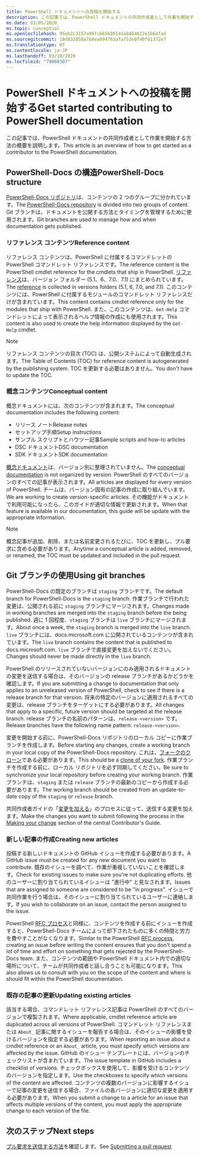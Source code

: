 ```yaml
---
title: PowerShell ドキュメントへの投稿を開始する
description: この記事では、PowerShell ドキュメントの共同作成者として作業を開始する方法の概要を説明します。
ms.date: 03/05/2020
ms.topic: conceptual
ms.openlocfilehash: 95eb2c3157a99fcb6560914da8464022e1b64fad
ms.sourcegitcommit: 18d832858a7b8ea094763afa753e0f48f01372e7
ms.translationtype: HT
ms.contentlocale: ja-JP
ms.lasthandoff: 03/10/2020
ms.locfileid: "79060307"
---
```

# <a name="get-started-contributing-to-powershell-documentation"></a><span data-ttu-id="3e356-103">PowerShell ドキュメントへの投稿を開始する</span><span class="sxs-lookup"><span data-stu-id="3e356-103">Get started contributing to PowerShell documentation</span></span>

<span data-ttu-id="3e356-104">この記事では、PowerShell ドキュメントの共同作成者として作業を開始する方法の概要を説明します。</span><span class="sxs-lookup"><span data-stu-id="3e356-104">This article is an overview of how to get started as a contributor to the PowerShell documentation.</span></span>

## <a name="powershell-docs-structure"></a><span data-ttu-id="3e356-105">PowerShell-Docs の構造</span><span class="sxs-lookup"><span data-stu-id="3e356-105">PowerShell-Docs structure</span></span>

<span data-ttu-id="3e356-106">[PowerShell-Docs リポジトリ][psdocs]は、コンテンツの 2 つのグループに分かれています。</span><span class="sxs-lookup"><span data-stu-id="3e356-106">The [PowerShell-Docs repository][psdocs] is divided into two groups of content.</span></span> <span data-ttu-id="3e356-107">Git ブランチは、ドキュメントを公開する方法とタイミングを管理するために使用されます。</span><span class="sxs-lookup"><span data-stu-id="3e356-107">Git branches are used to manage how and when documentation gets published.</span></span>

### <a name="reference-content"></a><span data-ttu-id="3e356-108">リファレンス コンテンツ</span><span class="sxs-lookup"><span data-stu-id="3e356-108">Reference content</span></span>

<span data-ttu-id="3e356-109">リファレンス コンテンツは、PowerShell に付属するコマンドレットの PowerShell コマンドレット リファレンスです。</span><span class="sxs-lookup"><span data-stu-id="3e356-109">The reference content is the PowerShell cmdlet reference for the cmdlets that ship in PowerShell.</span></span>
<span data-ttu-id="3e356-110">[リファレンス][ref]は、バージョン フォルダー (5.1、6、7.0、7.1) にまとめられています。</span><span class="sxs-lookup"><span data-stu-id="3e356-110">The [reference][ref] is collected in versions folders (5.1, 6, 7.0, and 7.1).</span></span> <span data-ttu-id="3e356-111">このコンテンツには、PowerShell に付属するモジュールのコマンドレット リファレンスだけが含まれています。</span><span class="sxs-lookup"><span data-stu-id="3e356-111">This content contains cmdlet reference only for the modules that ship with PowerShell.</span></span> <span data-ttu-id="3e356-112">また、このコンテンツは、`Get-Help` コマンドレットによって表示されるヘルプ情報の作成にも使用されます。</span><span class="sxs-lookup"><span data-stu-id="3e356-112">This content is also used to create the help information displayed by the `Get-Help` cmdlet.</span></span>

> [!NOTE]
> <span data-ttu-id="3e356-113">リファレンス コンテンツの目次 (TOC) は、公開システムによって自動生成されます。</span><span class="sxs-lookup"><span data-stu-id="3e356-113">The Table of Contents (TOC) for reference content is autogenerated by the publishing system.</span></span> <span data-ttu-id="3e356-114">TOC を更新する必要はありません。</span><span class="sxs-lookup"><span data-stu-id="3e356-114">You don't have to update the TOC.</span></span>

### <a name="conceptual-content"></a><span data-ttu-id="3e356-115">概念コンテンツ</span><span class="sxs-lookup"><span data-stu-id="3e356-115">Conceptual content</span></span>

<span data-ttu-id="3e356-116">概念ドキュメントには、次のコンテンツが含まれます。</span><span class="sxs-lookup"><span data-stu-id="3e356-116">The conceptual documentation includes the following content:</span></span>

- <span data-ttu-id="3e356-117">リリース ノート</span><span class="sxs-lookup"><span data-stu-id="3e356-117">Release notes</span></span>
- <span data-ttu-id="3e356-118">セットアップ手順</span><span class="sxs-lookup"><span data-stu-id="3e356-118">Setup instructions</span></span>
- <span data-ttu-id="3e356-119">サンプル スクリプトとハウツー記事</span><span class="sxs-lookup"><span data-stu-id="3e356-119">Sample scripts and how-to articles</span></span>
- <span data-ttu-id="3e356-120">DSC ドキュメント</span><span class="sxs-lookup"><span data-stu-id="3e356-120">DSC documentation</span></span>
- <span data-ttu-id="3e356-121">SDK ドキュメント</span><span class="sxs-lookup"><span data-stu-id="3e356-121">SDK documentation</span></span>

<span data-ttu-id="3e356-122">[概念ドキュメント][conceptual]は、バージョン別に整理されていません。</span><span class="sxs-lookup"><span data-stu-id="3e356-122">The [conceptual documentation][conceptual] is not organized by version.</span></span> <span data-ttu-id="3e356-123">PowerShell のすべてのバージョンのすべての記事が表示されます。</span><span class="sxs-lookup"><span data-stu-id="3e356-123">All articles are displayed for every version of PowerShell.</span></span> <span data-ttu-id="3e356-124">チームは、バージョン固有の記事の作成に取り組んでいます。</span><span class="sxs-lookup"><span data-stu-id="3e356-124">We are working to create version-specific articles.</span></span> <span data-ttu-id="3e356-125">その機能がドキュメントで利用可能になったら、このガイドが適切な情報で更新されます。</span><span class="sxs-lookup"><span data-stu-id="3e356-125">When that feature is available in our documentation, this guide will be update with the appropriate information.</span></span>

> [!NOTE]
> <span data-ttu-id="3e356-126">概念記事が追加、削除、または名前変更されるたびに、TOC を更新し、プル要求に含める必要があります。</span><span class="sxs-lookup"><span data-stu-id="3e356-126">Anytime a conceptual article is added, removed, or renamed, the TOC must be updated and included in the pull request.</span></span>

## <a name="using-git-branches"></a><span data-ttu-id="3e356-127">Git ブランチの使用</span><span class="sxs-lookup"><span data-stu-id="3e356-127">Using git branches</span></span>

<span data-ttu-id="3e356-128">PowerShell-Docs の既定のブランチは `staging` ブランチです。</span><span class="sxs-lookup"><span data-stu-id="3e356-128">The default branch for PowerShell-Docs is the `staging` branch.</span></span> <span data-ttu-id="3e356-129">作業ブランチで行われた変更は、公開される前に `staging` ブランチにマージされます。</span><span class="sxs-lookup"><span data-stu-id="3e356-129">Changes made in working branches are merged into the `staging` branch before the being published.</span></span> <span data-ttu-id="3e356-130">週に 1 回程度、`staging` ブランチは `live` ブランチにマージされます。</span><span class="sxs-lookup"><span data-stu-id="3e356-130">About once a week, the `staging` branch is merged into the `live` branch.</span></span> <span data-ttu-id="3e356-131">`live` ブランチには、docs.microsoft.com に公開されているコンテンツが含まれています。</span><span class="sxs-lookup"><span data-stu-id="3e356-131">The `live` branch contains the content that is published to docs.microsoft.com.</span></span> <span data-ttu-id="3e356-132">`live` ブランチで直接変更を加えないでください。</span><span class="sxs-lookup"><span data-stu-id="3e356-132">Changes should never be made directly in the `live` branch.</span></span>

<span data-ttu-id="3e356-133">PowerShell のリリースされていないバージョンにのみ適用されるドキュメントの変更を送信する場合は、そのバージョンの release ブランチがあるかどうかを確認します。</span><span class="sxs-lookup"><span data-stu-id="3e356-133">If you are submitting a change to documentation that only applies to an unreleased version of PowerShell, check to see if there is a release branch for that version.</span></span> <span data-ttu-id="3e356-134">将来の特定のバージョンに適用されるすべての変更は、release ブランチをターゲットにする必要があります。</span><span class="sxs-lookup"><span data-stu-id="3e356-134">All changes that apply to a specific, future version should be targeted at the release branch.</span></span> <span data-ttu-id="3e356-135">release ブランチの名前のパターンは、`release-<version>` です。</span><span class="sxs-lookup"><span data-stu-id="3e356-135">Release branches have the following name pattern: `release-<version>`.</span></span>

<span data-ttu-id="3e356-136">変更を開始する前に、PowerShell-Docs リポジトリのローカル コピーに作業ブランチを作成します。</span><span class="sxs-lookup"><span data-stu-id="3e356-136">Before starting any changes, create a working branch in your local copy of the PowerShell-Docs repository.</span></span> <span data-ttu-id="3e356-137">これは、[フォークのクローン][fork]である必要があります。</span><span class="sxs-lookup"><span data-stu-id="3e356-137">This should be a [clone of your fork][fork].</span></span> <span data-ttu-id="3e356-138">作業ブランチを作成する前に、ローカル リポジトリを必ず同期してください。</span><span class="sxs-lookup"><span data-stu-id="3e356-138">Be sure to synchronize your local repository before creating your working branch.</span></span> <span data-ttu-id="3e356-139">作業ブランチは、`staging` または `release` ブランチの最新のコピーから作成する必要があります。</span><span class="sxs-lookup"><span data-stu-id="3e356-139">The working branch should be created from an update-to-date copy of the `staging` or `release` branch.</span></span>

<span data-ttu-id="3e356-140">共同作成者ガイドの「[変更を加える][making-changes]」のプロセスに従って、送信する変更を加えます。</span><span class="sxs-lookup"><span data-stu-id="3e356-140">Make the changes you want to submit following the process in the [Making your change][making-changes] section of the central Contributor's Guide.</span></span>

### <a name="creating-new-articles"></a><span data-ttu-id="3e356-141">新しい記事の作成</span><span class="sxs-lookup"><span data-stu-id="3e356-141">Creating new articles</span></span>

<span data-ttu-id="3e356-142">投稿する新しいドキュメントの GitHub イシューを作成する必要があります。</span><span class="sxs-lookup"><span data-stu-id="3e356-142">A GitHub issue must be created for any new document you want to contribute.</span></span> <span data-ttu-id="3e356-143">既存のイシューを調べて、作業が重複していないことを確認します。</span><span class="sxs-lookup"><span data-stu-id="3e356-143">Check for existing issues to make sure you're not duplicating efforts.</span></span> <span data-ttu-id="3e356-144">他のユーザーに割り当てられているイシューは "進行中" と見なされます。</span><span class="sxs-lookup"><span data-stu-id="3e356-144">Issues that are assigned to someone are considered to be "in progress".</span></span> <span data-ttu-id="3e356-145">イシューで共同作業を行う場合は、そのイシューに割り当てられているユーザーに連絡します。</span><span class="sxs-lookup"><span data-stu-id="3e356-145">If you wish to collaborate on an issue, contact the person assigned to the issue.</span></span>

<span data-ttu-id="3e356-146">PowerShell [RFC プロセス][rfc]と同様に、コンテンツを作成する前にイシューを作成すると、PowerShell-Docs チームによって却下されたものに多くの時間と労力を費やすことがなくなります。</span><span class="sxs-lookup"><span data-stu-id="3e356-146">Similar to the PowerShell [RFC process][rfc], creating an issue before writing the content ensures that you don't spend a lot of time and effort on something that gets rejected by the PowerShell-Docs team.</span></span> <span data-ttu-id="3e356-147">また、コンテンツの範囲や PowerShell ドキュメント内での適切な場所について、チームが共同作成者と話し合うことも可能になります。</span><span class="sxs-lookup"><span data-stu-id="3e356-147">This also allows us to consult with you on the scope of the content and where is should fit within the PowerShell documentation.</span></span>

### <a name="updating-existing-articles"></a><span data-ttu-id="3e356-148">既存の記事の更新</span><span class="sxs-lookup"><span data-stu-id="3e356-148">Updating existing articles</span></span>

<span data-ttu-id="3e356-149">該当する場合、コマンドレット リファレンス記事は PowerShell のすべてのバージョンで複製されます。</span><span class="sxs-lookup"><span data-stu-id="3e356-149">Where applicable, cmdlet reference article are duplicated across all versions of PowerShell.</span></span> <span data-ttu-id="3e356-150">コマンドレット リファレンスまたは `About_` 記事に関するイシューを報告する場合は、そのイシューの影響を受けるバージョンを指定する必要があります。</span><span class="sxs-lookup"><span data-stu-id="3e356-150">When reporting an issue about a cmdlet reference or an `About_` article, you must specify which versions are affected by the issue.</span></span> <span data-ttu-id="3e356-151">GitHub のイシュー テンプレートには、バージョンのチェックリストが含まれています。</span><span class="sxs-lookup"><span data-stu-id="3e356-151">The issue template in GitHub includes a checklist of versions.</span></span> <span data-ttu-id="3e356-152">チェックボックスを使用して、影響を受けるコンテンツのバージョンを指定します。</span><span class="sxs-lookup"><span data-stu-id="3e356-152">Use the checkboxes to specify which versions of the content are affected.</span></span> <span data-ttu-id="3e356-153">コンテンツの複数のバージョンに影響するイシューで記事の変更を送信する場合、ファイルの各バージョンに適切な変更を適用する必要があります。</span><span class="sxs-lookup"><span data-stu-id="3e356-153">When you submit a change to a article for an issue that affects multiple versions of the content, you must apply the appropriate change to each version of the file.</span></span>

## <a name="next-steps"></a><span data-ttu-id="3e356-154">次のステップ</span><span class="sxs-lookup"><span data-stu-id="3e356-154">Next steps</span></span>

<span data-ttu-id="3e356-155">[プル要求を送信する方法](pull-requests.md)を確認します。</span><span class="sxs-lookup"><span data-stu-id="3e356-155">See [Submitting a pull request](pull-requests.md)</span></span>

<!--link refs-->
[conceptual]: https://github.com/MicrosoftDocs/PowerShell-Docs/tree/staging/reference/docs-conceptual
[fork]: /contribute/get-started-setup-local#fork-the-repository
[making-changes]: /contribute/how-to-write-workflows-major#making-your-changes
[psdocs]: https://github.com/MicrosoftDocs/PowerShell-Docs
[ref]: https://github.com/MicrosoftDocs/PowerShell-Docs/tree/staging/reference
[rfc]: https://github.com/PowerShell/powershell-rfc/blob/master/RFC0000-RFC-Process.md